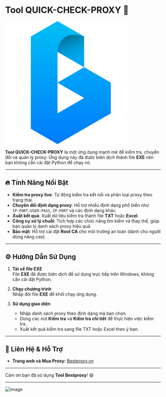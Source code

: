 # Tool QUICK-CHECK-PROXY 🚀

![Tool Bestproxy Logo](https://raw.githubusercontent.com/nvd2710/BestNet-Logo/main/bestclone4.png)

**Tool QUICK-CHECK-PROXY** là một ứng dụng mạnh mẽ để kiểm tra, chuyển đổi và quản lý proxy. Ứng dụng này đã được biên dịch thành file **EXE** nên bạn không cần cài đặt Python để chạy nó.

---

## 🔥 Tính Năng Nổi Bật

- **Kiểm tra proxy live**: Tự động kiểm tra kết nối và phân loại proxy theo trạng thái.
- **Chuyển đổi định dạng proxy**: Hỗ trợ nhiều định dạng phổ biến như `IP:PORT:USER:PASS`, `IP:PORT` và các định dạng khác.
- **Xuất kết quả**: Xuất dữ liệu kiểm tra thành file **TXT** hoặc **Excel**.
- **Công cụ xử lý chuỗi**: Tích hợp các chức năng tìm kiếm và thay thế, giúp bạn quản lý danh sách proxy hiệu quả.
- **Bảo mật**: Hỗ trợ cài đặt **Root CA** cho môi trường an toàn (dành cho người dùng nâng cao).

---

## ⚙️ Hướng Dẫn Sử Dụng

1. **Tải về file EXE**  
   File **EXE** đã được biên dịch để sử dụng trực tiếp trên Windows, không cần cài đặt Python.  

2. **Chạy chương trình**  
   Nhấp đôi file **EXE** để khởi chạy ứng dụng.

3. **Sử dụng giao diện**  
   - Nhập danh sách proxy theo định dạng mà bạn chọn.
   - Dùng các nút **Kiểm tra** và **Kiểm tra chi tiết** để thực hiện việc kiểm tra.
   - Xuất kết quả kiểm tra sang file TXT hoặc Excel theo ý bạn.

---

## 💬 Liên Hệ & Hỗ Trợ

- **Trang web và Mua Proxy:** [Bestproxy.vn](https://bestproxy.vn)

---

Cảm ơn bạn đã sử dụng **Tool Bestproxy**! 😄

---

![image](https://github.com/user-attachments/assets/f2562f7e-d8b2-44ea-9c94-d230ec64d924)
